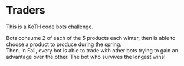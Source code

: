 Traders
=======
This is a KoTH code bots challenge.

Bots consume 2 of each of the 5 products each winter, then is able to choose a product to produce during the spring.  
Then, in Fall, every bot is able to trade with other bots trying to gain an advantage over the other.  The bot who survives the longest wins!
